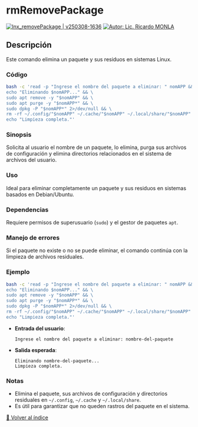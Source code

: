 <!--  
# Ricardo Monla (https://github.com/rmonla/rmCMDs)
# lnx | rmRemovePackage.md | v250308-1636
-->
# rmRemovePackage

[![lnx_removePackage | v250308-1636](https://img.shields.io/badge/lnx_removePackage%20%7C%20v250308%201636-blue?logo=github&logoColor=white)](https://github.com/rmonla) [![Autor: Lic. Ricardo MONLA](https://img.shields.io/badge/Autor-Lic.%20Ricardo%20MONLA-orange?logo=mail.ru&logoColor=white)](mailto:rmonla@frlr.utn.edu.ar)

## Descripción
Este comando elimina un paquete y sus residuos en sistemas Linux.

### Código
```bash
bash -c 'read -p "Ingrese el nombre del paquete a eliminar: " nomAPP && \
echo "Eliminando $nomAPP..." && \
sudo apt remove -y "$nomAPP" && \
sudo apt purge -y "$nomAPP*" && \
sudo dpkg -P "$nomAPP*" 2>/dev/null && \
rm -rf ~/.config/"$nomAPP" ~/.cache/"$nomAPP" ~/.local/share/"$nomAPP" && \
echo "Limpieza completa."'
```

### Sinopsis
Solicita al usuario el nombre de un paquete, lo elimina, purga sus archivos de configuración y elimina directorios relacionados en el sistema de archivos del usuario.

### Uso
Ideal para eliminar completamente un paquete y sus residuos en sistemas basados en Debian/Ubuntu.

### Dependencias
Requiere permisos de superusuario (`sudo`) y el gestor de paquetes `apt`.

### Manejo de errores
Si el paquete no existe o no se puede eliminar, el comando continúa con la limpieza de archivos residuales.

### Ejemplo
```bash
bash -c 'read -p "Ingrese el nombre del paquete a eliminar: " nomAPP && \
echo "Eliminando $nomAPP..." && \
sudo apt remove -y "$nomAPP" && \
sudo apt purge -y "$nomAPP*" && \
sudo dpkg -P "$nomAPP*" 2>/dev/null && \
rm -rf ~/.config/"$nomAPP" ~/.cache/"$nomAPP" ~/.local/share/"$nomAPP" && \
echo "Limpieza completa."'
```

- **Entrada del usuario**:
  ```
  Ingrese el nombre del paquete a eliminar: nombre-del-paquete
  ```
- **Salida esperada**:
  ```
  Eliminando nombre-del-paquete...
  Limpieza completa.
  ```

### Notas
- Elimina el paquete, sus archivos de configuración y directorios residuales en `~/.config`, `~/.cache` y `~/.local/share`.
- Es útil para garantizar que no queden rastros del paquete en el sistema.

[🔼 Volver al índice](../README.md)